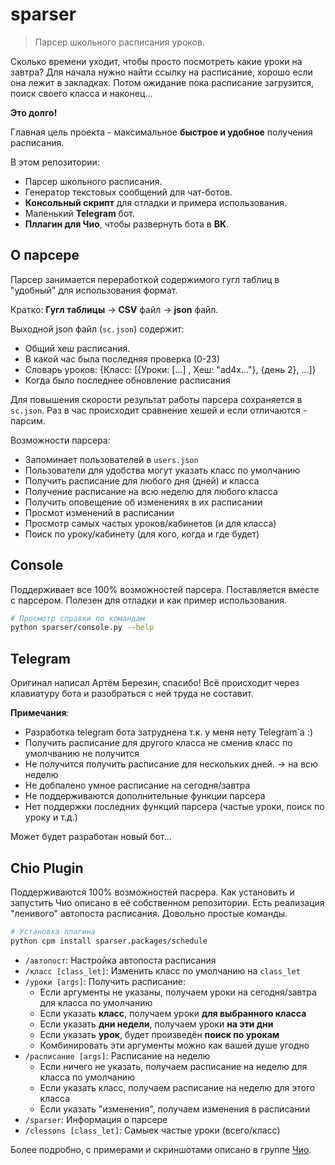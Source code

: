 # sparser

> Парсер школьного расписания уроков.

Сколько времени уходит, чтобы просто посмотреть какие уроки на завтра?
Для начала нужно найти ссылку на расписание, хорошо если она лежит в закладках.
Потом ожидание пока расписание загрузится, поиск своего класса и наконец...

**Это долго!**

Главная цель проекта - максимальное **быстрое и удобное** получения расписания.

В этом репозитории:

- Парсер школьного расписания.
- Генератор текстовых сообщений для чат-ботов.
- **Консольный скрипт** для отладки и примера использования.
- Маленький **Telegram** бот.
- **Пллагин для Чио**, чтобы развернуть бота в **ВК**.


## О парсере

Парсер занимается переработкой содержимого гугл таблиц в "удобный" для использования формат.

Кратко: **Гугл таблицы** -> **CSV** файл -> **json** файл.

Выходной json файл (`sc.json`) содержит:

- Общий хеш расписания.
- В какой час была последняя проверка (0-23)
- Словарь уроков: {Класс: [{Уроки: [...] , Хеш: "ad4x..."}, {день 2}, ...]}
- Когда было последнее обновление расписания

Для повышения скорости результат работы парсера сохраняется в `sc.json`.
Раз в час происходит сравнение хешей и если отличаются - парсим.

Возможности парсера:

- Запоминает пользователей в `users.json`
- Пользователи для удобства могут указать класс по умолчанию
- Получить расписание для любого дня (дней) и класса
- Получение расписание на всю неделю для любого класса
- Получить оповещение об изменениях в их расписании
- Просмот изменений в расписании
- Просмотр самых частых уроков/кабинетов (и для класса)
- Поиск по уроку/кабинету (для кого, когда и где будет)


## Console

Поддерживает все 100% возможностей парсера.
Поставляется вместе с парсером.
Полезен для отладки и как пример использования.

```sh
# Просмотр справки по командам
python sparser/console.py --help
```

## Telegram

Оригинал написал Артём Березин, спасибо!
Всё происходит через клавиатуру бота и разобраться с ней труда не составит.

**Примечания**: 

- Разработка telegram бота затруднена т.к. у меня нету Telegram\`а :)
- Получить расписание для другого класса не сменив класс по умолчванию не получится
- Не получится получить расписание для нескольких дней. -> на всю неделю
- Не добпалено умное расписание на сегодня/завтра
- Не поддерживаются дополнительные функции парсера
- Нет поддержки последних функций парсера (частые уроки, поиск по уроку и т.д.)

Может будет разработан новый бот...


## Chio Plugin

Поддерживаются 100% возможностей пасрера.
Как установить и запустить Чио описано в её собственном репозитории.
Есть реализация "ленивого" автопоста расписания.
Довольно простые команды.

```sh
# Установка плагина
python cpm install sparser.packages/schedule
```
- `/автопост`: Настройка автопоста расписания
- `/класс [class_let]`: Изменить класс по умолчанию на `class_let`
- `/уроки [args]`: Получить расписание:
  - Если аргументы не указаны, получаем уроки на сегодня/завтра для класса по умолчанию
  - Если указать **класс**, получаем уроки **для выбранного класса**
  - Если указать **дни недели**, получаем уроки **на эти дни**
  - Если указать **урок**, будет произведён **поиск по урокам**
  - Комбинировать эти аргументы можно как вашей душе угодно
- `/расписание [args]`: Расписание на неделю
  - Если ничего не указать, получаем расписание на неделю для класса по умолчанию
  - Если указать класс, получаем расписание на неделю для этого класса
  - Если указать "изменения", получаем изменения в расписании 
- `/sparser`: Информация о парсере
- `/clessons [class_let]`: Самыек частые уроки (всего/класс) 

Более подробно, с примерами и скриншотами описано в группе [Чио](https://vk.com/chiorin).
